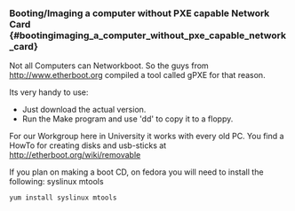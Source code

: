 ### Booting/Imaging a computer without PXE capable Network Card {#bootingimaging_a_computer_without_pxe_capable_network_card}

Not all Computers can Networkboot. So the guys from
<http://www.etherboot.org> compiled a tool called gPXE for that reason.

Its very handy to use:

-   Just download the actual version.
-   Run the Make program and use \'dd\' to copy it to a floppy.

For our Workgroup here in University it works with every old PC. You
find a HowTo for creating disks and usb-sticks at
<http://etherboot.org/wiki/removable>

If you plan on making a boot CD, on fedora you will need to install the
following: syslinux mtools

`yum install syslinux mtools`
